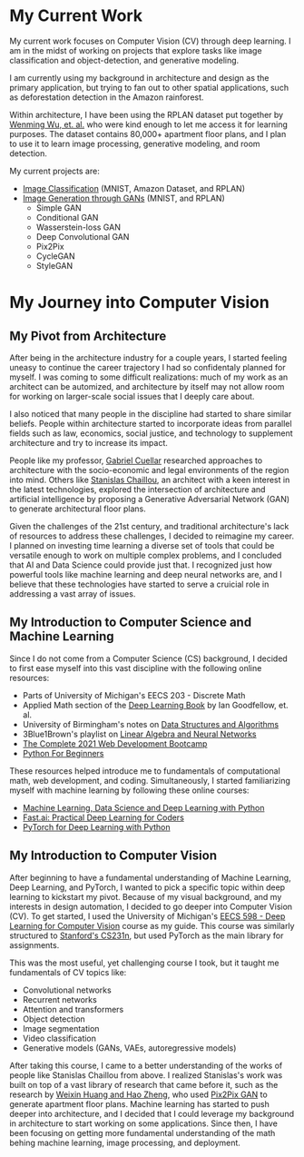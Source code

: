 # My Current Work
My current work focuses on Computer Vision (CV) through deep learning. I am in the midst of working on projects that explore tasks like image classification and object-detection, and generative modeling.

I am currently using my background in architecture and design as the primary application, but trying to fan out to other spatial applications, such as deforestation detection in the Amazon rainforest. 

Within architecture, I have been using the RPLAN dataset put together by [Wenming Wu, et. al.](http://staff.ustc.edu.cn/~fuxm/projects/DeepLayout/index.html) who were kind enough to let me access it for learning purposes. The dataset contains 80,000+ apartment floor plans, and I plan to use it to learn image processing, generative modeling, and room detection.

My current projects are:
- [Image Classification]() (MNIST, Amazon Dataset, and RPLAN)
- [Image Generation through GANs]() (MNIST, and RPLAN)
	- Simple GAN
	- Conditional GAN
	- Wasserstein-loss GAN
	- Deep Convolutional GAN
	- Pix2Pix
	- CycleGAN
	- StyleGAN

# My Journey into Computer Vision

## My Pivot from Architecture
After being in the architecture industry for a couple years, I started feeling uneasy to continue the career trajectory I had so confidentaly planned for myself. I was coming to some difficult realizations: much of my work as an architect can be automized, and architecture by itself may not allow room for working on larger-scale social issues that I deeply care about.

I also noticed that many people in the discipline had started to share similar beliefs. People within architecture started to incorporate ideas from parallel fields such as law, economics, social justice, and technology to supplement architecture and try to increase its impact.

People like my professor, [Gabriel Cuellar](https://cadaster.us/) researched approaches to architecture with the socio-economic and legal environments of the region into mind. Others like [Stanislas Chaillou](http://stanislaschaillou.com/articles.html), an architect with a keen interest in the latest technologies, explored the intersection of architecture and artificial intelligence by proposing a Generative Adversarial Network (GAN) to generate architectural floor plans.

Given the challenges of the 21st century, and traditional architecture's lack of resources to address these challenges, I decided to reimagine my career. I planned on investing time learning a diverse set of tools that could be versatile enough to work on multiple complex problems, and I concluded that AI and Data Science could provide just that. I recognized just how powerful tools like machine learning and deep neural networks are, and I believe that these technologies have started to serve a cruicial role in addressing a vast array of issues.

## My Introduction to Computer Science and Machine Learning
Since I do not come from a Computer Science (CS) background, I decided to first ease myself into this vast discipline with the following online resources:

- Parts of University of Michigan's EECS 203 - Discrete Math
- Applied Math section of the [Deep Learning Book](https://www.deeplearningbook.org/)  by Ian Goodfellow, et. al.
-  University of Birmingham's notes on [Data Structures and Algorithms](https://www.cs.bham.ac.uk/~jxb/DSA/dsa.pdf)
- 3Blue1Brown's playlist on [Linear Algebra and Neural Networks](https://www.youtube.com/channel/UCYO_jab_esuFRV4b17AJtAw)
- [The Complete 2021 Web Development Bootcamp](https://www.udemy.com/share/1013gG2@PkdgfUtjc1QOe0ZHBXtxRhRtY1c=/)
- [Python For Beginners](https://www.youtube.com/watch?v=rfscVS0vtbw&ab_channel=freeCodeCamp.org)

These resources helped introduce me to fundamentals of computational math, web development, and coding. Simultaneously, I started familiarizing myself with machine learning by following these online courses:
- [Machine Learning, Data Science and Deep Learning with Python ](https://www.udemy.com/share/101W9O2@FG1jVGFgcFQOe0ZHBXtxRhRuSldhYHM=/)
- [Fast.ai: Practical Deep Learning for Coders ](https://course.fast.ai/)
- [PyTorch for Deep Learning with Python](https://www.udemy.com/share/101rrK2@PW5gV2JbSl0OdkFLBHBOfRRt/)

## My Introduction to Computer Vision
After beginning to have a fundamental understanding of Machine Learning, Deep Learning, and PyTorch, I wanted to pick a specific topic within deep learning to kickstart my pivot. Because of my visual background, and my interests in design automation, I decided to go deeper into Computer Vision (CV). To get started, I used the University of Michigan's [EECS 598 - Deep Learning for Computer Vision](https://web.eecs.umich.edu/~justincj/teaching/eecs498/FA2020/) course as my guide. This course was similarly structured to [Stanford's CS231n](http://cs231n.stanford.edu/), but used PyTorch as the main library for assignments.

This was the most useful, yet challenging course I took, but it taught me fundamentals of CV topics like:

-   Convolutional networks
-   Recurrent networks
-   Attention and transformers
-   Object detection
-   Image segmentation
-   Video classification
-   Generative models (GANs, VAEs, autoregressive models)

After taking this course, I came to a better understanding of the works of people like Stanislas Chaillou from above. I realized Stanislas's work was built on top of a vast library of research that came before it, such as the research by [Weixin Huang and Hao Zheng](https://www.researchgate.net/publication/328280126_Architectural_Drawings_Recognition_and_Generation_through_Machine_Learning), who used [Pix2Pix GAN](https://phillipi.github.io/pix2pix/) to generate apartment floor plans. Machine learning has started to push deeper into architecture, and I decided that I could leverage my background in architecture to start working on some applications. Since then, I have been focusing on getting more fundamental understanding of the math behing machine learning, image processing, and deployment.